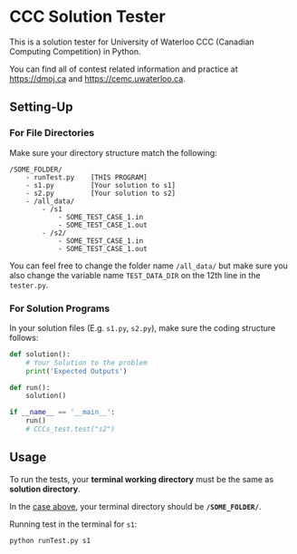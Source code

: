 # CCC Solution Tester

This is a solution tester for University of Waterloo CCC (Canadian Computing Competition) in Python.

You can find all of contest related information and practice at <https://dmoj.ca> and <https://cemc.uwaterloo.ca>.

## Setting-Up

### For File Directories

Make sure your directory structure match the following:

```text
/SOME_FOLDER/
    - runTest.py    [THIS PROGRAM]
    - s1.py         [Your solution to s1]
    - s2.py         [Your solution to s2]
    - /all_data/
        - /s1
            - SOME_TEST_CASE_1.in
            - SOME_TEST_CASE_1.out
        - /s2/
            - SOME_TEST_CASE_1.in
            - SOME_TEST_CASE_1.out
```

You can feel free to change the folder name `/all_data/` but make sure you also change the variable name `TEST_DATA_DIR` on the 12th line in the `tester.py`.

### For Solution Programs

In your solution files (E.g. `s1.py`, `s2.py`), make sure the coding structure follows:

```python
def solution():
    # Your Solution to the problem
    print('Expected Outputs')

def run():
    solution()

if __name__ == '__main__':
    run()
    # CCCs_test.test("s2")
```

## Usage

To run the tests, your **terminal working directory** must be the same as **solution directory**.

In the [case above](#for-file-directories), your terminal directory should be **`/SOME_FOLDER/`**.

Running test in the terminal for `s1`:

```bash
python runTest.py s1
```
